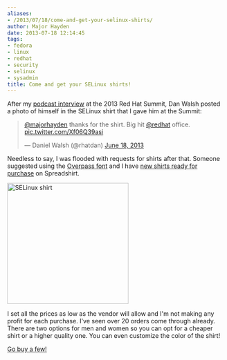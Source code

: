 ```yaml
---
aliases:
- /2013/07/18/come-and-get-your-selinux-shirts/
author: Major Hayden
date: 2013-07-18 12:14:45
tags:
- fedora
- linux
- redhat
- security
- selinux
- sysadmin
title: Come and get your SELinux shirts!
---
```


After my [podcast interview][1] at the 2013 Red Hat Summit, Dan Walsh posted a photo of himself in the SELinux shirt that I gave him at the Summit:

<blockquote class="twitter-tweet tw-align-center" width="500">
  <p>
    <a href="https://twitter.com/majorhayden">@majorhayden</a> thanks for the shirt. Big hit <a href="https://twitter.com/redhat">@redhat</a> office. <a href="http://t.co/Xf06Q39asi">pic.twitter.com/Xf06Q39asi</a>
  </p>

  <p>
    &mdash; Daniel Walsh (@rhatdan) <a href="https://twitter.com/rhatdan/statuses/346964186473041920">June 18, 2013</a>
  </p>
</blockquote>



Needless to say, I was flooded with requests for shirts after that. Someone suggested using the [Overpass font][2] and I have [new shirts ready for purchase][3] on Spreadshirt.

[<img src="http://major.io/wp-content/uploads/2013/07/men-s-selinux-shirt-gildan-181.png" alt="SELinux shirt" width="280" height="280" class="aligncenter size-full wp-image-4501" />][4]

I set all the prices as low as the vendor will allow and I'm not making any profit for each purchase. I've seen over 20 orders come through already. There are two options for men and women so you can opt for a cheaper shirt or a higher quality one. You can even customize the color of the shirt!

[Go buy a few!][3]

 [1]: /2013/06/19/my-interview-on-the-dave-and-gunnar-show/
 [2]: http://fedoraproject.org/wiki/Overpass_Fonts
 [3]: http://mhayden.spreadshirt.com/
 [4]: http://major.io/wp-content/uploads/2013/07/men-s-selinux-shirt-gildan-181.png